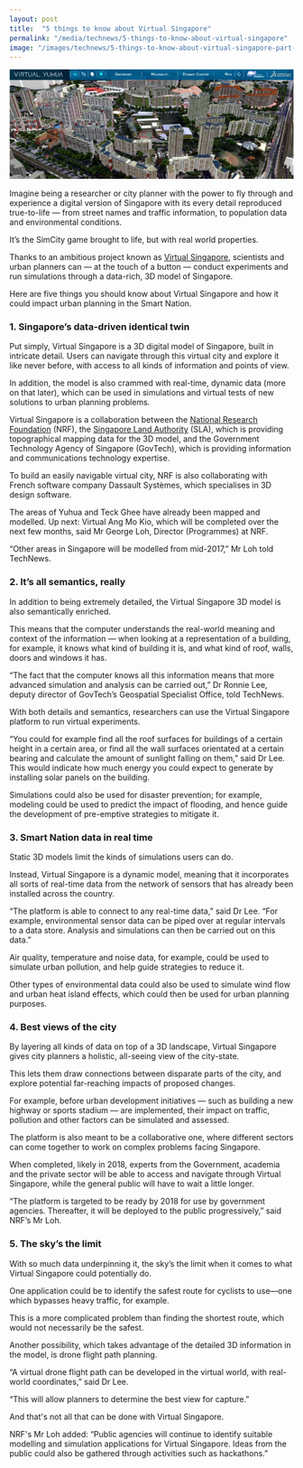 ```yaml
---
layout: post
title:  "5 things to know about Virtual Singapore"
permalink: "/media/technews/5-things-to-know-about-virtual-singapore"
image: "/images/technews/5-things-to-know-about-virtual-singapore-part-1.png"
---
```


![5 things to know about virtual singapore](/images/technews/5-things-to-know-about-virtual-singapore-part-1.png)

Imagine being a researcher or city planner with the power to fly through and experience a digital version of Singapore with its every detail reproduced true-to-life — from street names and traffic information, to population data and environmental conditions.

It’s the SimCity game brought to life, but with real world properties.

Thanks to an ambitious project known as [Virtual Singapore](https://www.nrf.gov.sg/programmes/virtual-singapore), scientists and urban planners can — at the touch of a button — conduct experiments and run simulations through a data-rich, 3D model of Singapore.

Here are five things you should know about Virtual Singapore and how it could impact urban planning in the Smart Nation.

### **1. Singapore’s data-driven identical twin**
Put simply, Virtual Singapore is a 3D digital model of Singapore, built in intricate detail. Users can navigate through this virtual city and explore it like never before, with access to all kinds of information and points of view.

In addition, the model is also crammed with real-time, dynamic data (more on that later), which can be used in simulations and virtual tests of new solutions to urban planning problems.

Virtual Singapore is a collaboration between the [National Research Foundation](https://www.nrf.gov.sg/programmes/virtual-singapore) (NRF), the [Singapore Land Authority](https://www.sla.gov.sg/) (SLA), which is providing topographical mapping data for the 3D model, and the Government Technology Agency of Singapore (GovTech), which is providing information and communications technology expertise.

To build an easily navigable virtual city, NRF is also collaborating with French software company Dassault Systèmes, which specialises in 3D design software.

The areas of Yuhua and Teck Ghee have already been mapped and modelled. Up next: Virtual Ang Mo Kio, which will be completed over the next few months, said Mr George Loh, Director (Programmes) at NRF.

“Other areas in Singapore will be modelled from mid-2017,” Mr Loh told TechNews. 

### **2. It’s all semantics, really**
In addition to being extremely detailed, the Virtual Singapore 3D model is also semantically enriched.

This means that the computer understands the real-world meaning and context of the information — when looking at a representation of a building, for example, it knows what kind of building it is, and what kind of roof, walls, doors and windows it has.

“The fact that the computer knows all this information means that more advanced simulation and analysis can be carried out,” Dr Ronnie Lee, deputy director of GovTech’s Geospatial Specialist Office, told TechNews.

With both details and semantics, researchers can use the Virtual Singapore platform to run virtual experiments.

“You could for example find all the roof surfaces for buildings of a certain height in a certain area, or find all the wall surfaces orientated at a certain bearing and calculate the amount of sunlight falling on them,” said Dr Lee. This would indicate how much energy you could expect to generate by installing solar panels on the building.

Simulations could also be used for disaster prevention; for example, modeling could be used to predict the impact of flooding, and hence guide the development of pre-emptive strategies to mitigate it.  

### **3. Smart Nation data in real time**
Static 3D models limit the kinds of simulations users can do.

Instead, Virtual Singapore is a dynamic model, meaning that it incorporates all sorts of real-time data from the network of sensors that has already been installed across the country.

“The platform is able to connect to any real-time data,” said Dr Lee. “For example, environmental sensor data can be piped over at regular intervals to a data store. Analysis and simulations can then be carried out on this data.”

Air quality, temperature and noise data, for example, could be used to simulate urban pollution, and help guide strategies to reduce it.

Other types of environmental data could also be used to simulate wind flow and urban heat island effects, which could then be used for urban planning purposes.

### **4. Best views of the city**
By layering all kinds of data on top of a 3D landscape, Virtual Singapore gives city planners a holistic, all-seeing view of the city-state.

This lets them draw connections between disparate parts of the city, and explore potential far-reaching impacts of proposed changes.

For example, before urban development initiatives — such as building a new highway or sports stadium — are implemented, their impact on traffic, pollution and other factors can be simulated and assessed.

The platform is also meant to be a collaborative one, where different sectors can come together to work on complex problems facing Singapore.

When completed, likely in 2018, experts from the Government, academia and the private sector will be able to access and navigate through Virtual Singapore, while the general public will have to wait a little longer.

“The platform is targeted to be ready by 2018 for use by government agencies. Thereafter, it will be deployed to the public progressively,” said NRF’s Mr Loh. 

### **5. The sky’s the limit**
With so much data underpinning it, the sky’s the limit when it comes to what Virtual Singapore could potentially do.

One application could be to identify the safest route for cyclists to use—one which bypasses heavy traffic, for example.

This is a more complicated problem than finding the shortest route, which would not necessarily be the safest.

Another possibility, which takes advantage of the detailed 3D information in the model, is drone flight path planning.

“A virtual drone flight path can be developed in the virtual world, with real-world coordinates,” said Dr Lee.

“This will allow planners to determine the best view for capture.”

And that's not all that can be done with Virtual Singapore.

NRF's Mr Loh added: “Public agencies will continue to identify suitable modelling and simulation applications for Virtual Singapore. Ideas from the public could also be gathered through activities such as hackathons.”
